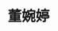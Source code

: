 ---
bio: 
  matter.
education:
  courses:
  - course: 学士学位
    institution: XXX
    year: 2021
email: "XXX@qq.com"
first_name: Wanting
highlight_name: false
interests:
- 生物信息
last_name: Dong
role: "访问学生"
social:
- icon: envelope
  icon_pack: fas
  link: mailto:XXX@qq.com
superuser: true
title: 董婉婷
user_groups:
- "访问学生"
---